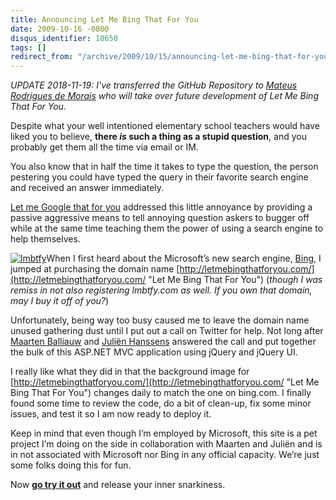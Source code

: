 ```yaml
---
title: Announcing Let Me Bing That For You
date: 2009-10-16 -0800
disqus_identifier: 18650
tags: []
redirect_from: "/archive/2009/10/15/announcing-let-me-bing-that-for-you.aspx/"
---
```


_UPDATE 2018-11-19: I've transferred the GitHub Repository to [Mateus Rodrigues de Morais](https://github.com/mateusrodrigues) who will take over future development of Let Me Bing That For You._

Despite what your well intentioned elementary school teachers would have liked you to believe, **there *is* such a thing as a stupid question**, and you probably get them all the time via email or IM.

You also know that in half the time it takes to type the question, the person pestering you could have typed the query in their favorite search engine and received an answer immediately.

[Let me Google that for you](http://lmgtfy.com/ "Let Me Google That For You") addressed this little annoyance by providing a passive aggressive means to tell annoying question askers to bugger off while at the same time teaching them the power of using a search engine to help themselves.

[![lmbtfy](https://haacked.com/images/haacked_com/WindowsLiveWriter/AnnouncingLetMeBingThatForYou_D717/lmbtfy_thumb.png "lmbtfy")](https://haacked.com/images/haacked_com/WindowsLiveWriter/AnnouncingLetMeBingThatForYou_D717/lmbtfy_2.png)When
I first heard about the Microsoft’s new search engine, [Bing](http://bing.com/ "Bing"), I jumped at purchasing the domain name
[http://letmebingthatforyou.com/](http://letmebingthatforyou.com/ "Let Me Bing That For You")
(*though I was remiss in not also registering lmbtfy.com as well. If you own that domain, may I buy it off of you?*)

Unfortunately, being way too busy caused me to leave the domain name unused gathering dust until I put out a call on Twitter for help. Not long after [Maarten Balliauw](http://blog.maartenballiauw.be/ "Maarten's Blog") and [Juliën Hanssens](http://hanssens.org/ "JHannsen's blog") answered the call and put together the bulk of this ASP.NET MVC application using jQuery and jQuery UI.

I really like what they did in that the background image for [http://letmebingthatforyou.com/](http://letmebingthatforyou.com/ "Let Me Bing That For You") changes daily to match the one on bing.com. I finally found some time to review the code, do a bit of clean-up, fix some minor issues, and test it so I am now ready to deploy it.

Keep in mind that even though I’m employed by Microsoft, this site is a pet project I’m doing on the side in collaboration with Maarten and Juliën and is in not associated with Microsoft nor Bing in any official capacity. We’re just some folks doing this for fun.

Now [**go try it out**](http://letmebingthatforyou.com/ "Let Me Bing That For You") and release your inner snarkiness.

